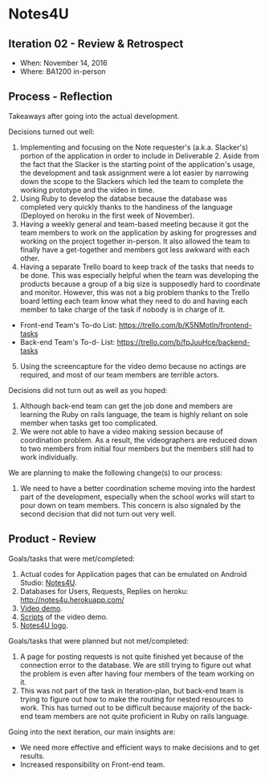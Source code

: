 # Notes4U

## Iteration 02 - Review & Retrospect

 * When: November 14, 2016
 * Where: BA1200 in-person

## Process - Reflection

Takeaways after going into the actual development.

Decisions turned out well:

 1. Implementing and focusing on the Note requester's (a.k.a. Slacker's) portion of the application in order to include in Deliverable 2. Aside from the fact that the Slacker is the starting point of the application's usage, the development and task assignment were a lot easier by narrowing down the scope to the Slackers which led the team to complete the working prototype and the video in time.
 2. Using Ruby to develop the databse because the database was completed very quickly thanks to the handiness of the language (Deployed on heroku in the first week of November).
 3. Having a weekly general and team-based meeting because it got the team members to work on the application by asking for progresses and working on the project together in-person. It also allowed the team to finally have a get-together and members got less awkward with each other.
 4. Having a separate Trello board to keep track of the tasks that needs to be done. This was especially helpful when the team was developing the products because a group of a big size is supposedly hard to coordinate and monitor. However, this was not a big problem thanks to the Trello board letting each team know what they need to do and having each member to take charge of the task if nobody is in charge of it.
 * Front-end Team's To-do List: https://trello.com/b/K5NMotln/frontend-tasks
 * Back-end Team's To-d- List: https://trello.com/b/fpJuuHce/backend-tasks
 5. Using the screencapture for the video demo because no actings are required, and most of our team members are terrible actors.

Decisions did not turn out as well as you hoped:

 1. Although back-end team can get the job done and members are learning the Ruby on rails language, the team is highly reliant on sole member when tasks get too complicated.
 2. We were not able to have a video making session because of coordination problem. As a result, the videographers are reduced down to two members from initial four members but the members still had to work individually.

We are planning to make the following change(s) to our process:

 1. We need to have a better coordination scheme moving into the hardest part of the development, especially when the school works will start to pour down on team members. This concern is also signaled by the second decision that did not turn out very well.


## Product - Review

Goals/tasks that were met/completed:

 1. Actual codes for Application pages that can be emulated on Android Studio: [Notes4U](https://github.com/csc301-fall-2016/project-team-19/tree/master/Notes4U).
 2. Databases for Users, Requests, Replies on heroku: http://notes4u.herokuapp.com/
 3. [Video demo](https://github.com/csc301-fall-2016/project-team-19/blob/master/deliverables/Video_demo.mp4).
 4. [Scripts](https://github.com/csc301-fall-2016/project-team-19/blob/master/artifacts/script.txt) of the video demo.
 5. [Notes4U logo](https://github.com/csc301-fall-2016/project-team-19/blob/master/Notes4U/app/src/main/res/drawable/logo2.png).

Goals/tasks that were planned but not met/completed:

 1. A page for posting requests is not quite finished yet because of the connection error to the database. We are still trying to figure out what the problem is even after having four members of the team working on it.
 2. This was not part of the task in Iteration-plan, but back-end team is trying to figure out how to make the routing for nested resources to work. This has turned out to be difficult because majority of the back-end team members are not quite proficient in Ruby on rails language.


Going into the next iteration, our main insights are:

 * We need more effective and efficient ways to make decisions and to get results.
 * Increased responsibility on Front-end team.
